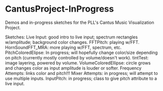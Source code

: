 # CantusProject-InProgress

Demos and in-progress sketches for the PLL's Cantus Music Visualization Project.

Sketches:
Live Input: good intro to live input; spectrum rectangles w/amplitude; background color changes.
FFTPitch: playing w/FFT.
HornSoundFFT_MRA: more playing w/FFT, spectrum, etc.
PitchColoredElipse: In progress; will hopefully change color/size depending on pitch  (currently mostly controlled by volume/doesn't work).
tintTest: image layering, powered by volume.
VolumeColoredEllipse: circle grows and changes color as input amplitude is louder or softer.
Frequency Attempts: links color and pitch!!!
Mixer Attempts: in progress; will attempt to use multiple inputs.
InputPitch: in progress; class to give pitch attribute to a live input.
